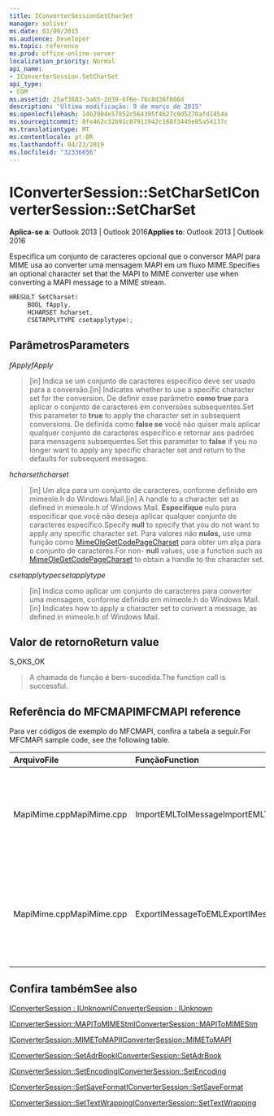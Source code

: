 ```yaml
---
title: IConverterSessionSetCharSet
manager: soliver
ms.date: 03/09/2015
ms.audience: Developer
ms.topic: reference
ms.prod: office-online-server
localization_priority: Normal
api_name:
- IConverterSession.SetCharSet
api_type:
- COM
ms.assetid: 25af3683-3a65-2d39-6f6e-76c8d36f866d
description: 'Última modificação: 9 de março de 2015'
ms.openlocfilehash: 14b2904e57852c564395f4b27c9d5270afd1454a
ms.sourcegitcommit: 8fe462c32b91c87911942c188f3445e85a54137c
ms.translationtype: MT
ms.contentlocale: pt-BR
ms.lasthandoff: 04/23/2019
ms.locfileid: "32336656"
---
```

# <a name="iconvertersessionsetcharset"></a><span data-ttu-id="47cd7-103">IConverterSession::SetCharSet</span><span class="sxs-lookup"><span data-stu-id="47cd7-103">IConverterSession::SetCharSet</span></span>

  
  
<span data-ttu-id="47cd7-104">**Aplica-se a**: Outlook 2013 | Outlook 2016</span><span class="sxs-lookup"><span data-stu-id="47cd7-104">**Applies to**: Outlook 2013 | Outlook 2016</span></span> 
  
<span data-ttu-id="47cd7-105">Especifica um conjunto de caracteres opcional que o conversor MAPI para MIME usa ao converter uma mensagem MAPI em um fluxo MIME.</span><span class="sxs-lookup"><span data-stu-id="47cd7-105">Specifies an optional character set that the MAPI to MIME converter use when converting a MAPI message to a MIME stream.</span></span>
  
```cpp
HRESULT SetCharset( 
     BOOL fApply, 
     HCHARSET hcharset, 
     CSETAPPLYTYPE csetapplytype); 
```

## <a name="parameters"></a><span data-ttu-id="47cd7-106">Parâmetros</span><span class="sxs-lookup"><span data-stu-id="47cd7-106">Parameters</span></span>

 <span data-ttu-id="47cd7-107">_fApply_</span><span class="sxs-lookup"><span data-stu-id="47cd7-107">_fApply_</span></span>
  
> <span data-ttu-id="47cd7-108">[in] Indica se um conjunto de caracteres específico deve ser usado para a conversão.</span><span class="sxs-lookup"><span data-stu-id="47cd7-108">[in] Indicates whether to use a specific character set for the conversion.</span></span> <span data-ttu-id="47cd7-109">De definir esse parâmetro **como true** para aplicar o conjunto de caracteres em conversões subsequentes.</span><span class="sxs-lookup"><span data-stu-id="47cd7-109">Set this parameter to **true** to apply the character set in subsequent conversions.</span></span> <span data-ttu-id="47cd7-110">De definida como **false se** você não quiser mais aplicar qualquer conjunto de caracteres específico e retornar aos padrões para mensagens subsequentes.</span><span class="sxs-lookup"><span data-stu-id="47cd7-110">Set this parameter to **false** if you no longer want to apply any specific character set and return to the defaults for subsequent messages.</span></span> 
    
 <span data-ttu-id="47cd7-111">_hcharset_</span><span class="sxs-lookup"><span data-stu-id="47cd7-111">_hcharset_</span></span>
  
> <span data-ttu-id="47cd7-112">[in] Um alça para um conjunto de caracteres, conforme definido em mimeole.h do Windows Mail.</span><span class="sxs-lookup"><span data-stu-id="47cd7-112">[in] A handle to a character set as defined in mimeole.h of Windows Mail.</span></span> <span data-ttu-id="47cd7-113">**Especifique** nulo para especificar que você não deseja aplicar qualquer conjunto de caracteres específico.</span><span class="sxs-lookup"><span data-stu-id="47cd7-113">Specify **null** to specify that you do not want to apply any specific character set.</span></span> <span data-ttu-id="47cd7-114">Para valores não **nulos,** use uma função como [MimeOleGetCodePageCharset](https://msdn.microsoft.com/library/ms714746%28VS.85%29.aspx) para obter um alça para o conjunto de caracteres.</span><span class="sxs-lookup"><span data-stu-id="47cd7-114">For non- **null** values, use a function such as [MimeOleGetCodePageCharset](https://msdn.microsoft.com/library/ms714746%28VS.85%29.aspx) to obtain a handle to the character set.</span></span> 
    
 <span data-ttu-id="47cd7-115">_csetapplytype_</span><span class="sxs-lookup"><span data-stu-id="47cd7-115">_csetapplytype_</span></span>
  
> <span data-ttu-id="47cd7-116">[in] Indica como aplicar um conjunto de caracteres para converter uma mensagem, conforme definido em mimeole.h do Windows Mail.</span><span class="sxs-lookup"><span data-stu-id="47cd7-116">[in] Indicates how to apply a character set to convert a message, as defined in mimeole.h of Windows Mail.</span></span>
    
## <a name="return-value"></a><span data-ttu-id="47cd7-117">Valor de retorno</span><span class="sxs-lookup"><span data-stu-id="47cd7-117">Return value</span></span>

<span data-ttu-id="47cd7-118">S_OK</span><span class="sxs-lookup"><span data-stu-id="47cd7-118">S_OK</span></span>
  
> <span data-ttu-id="47cd7-119">A chamada de função é bem-sucedida.</span><span class="sxs-lookup"><span data-stu-id="47cd7-119">The function call is successful.</span></span>
    
## <a name="mfcmapi-reference"></a><span data-ttu-id="47cd7-120">Referência do MFCMAPI</span><span class="sxs-lookup"><span data-stu-id="47cd7-120">MFCMAPI reference</span></span>

<span data-ttu-id="47cd7-121">Para ver códigos de exemplo do MFCMAPI, confira a tabela a seguir.</span><span class="sxs-lookup"><span data-stu-id="47cd7-121">For MFCMAPI sample code, see the following table.</span></span>
  
|<span data-ttu-id="47cd7-122">**Arquivo**</span><span class="sxs-lookup"><span data-stu-id="47cd7-122">**File**</span></span>|<span data-ttu-id="47cd7-123">**Função**</span><span class="sxs-lookup"><span data-stu-id="47cd7-123">**Function**</span></span>|<span data-ttu-id="47cd7-124">**Comentário**</span><span class="sxs-lookup"><span data-stu-id="47cd7-124">**Comment**</span></span>|
|:-----|:-----|:-----|
|<span data-ttu-id="47cd7-125">MapiMime.cpp</span><span class="sxs-lookup"><span data-stu-id="47cd7-125">MapiMime.cpp</span></span>  <br/> |<span data-ttu-id="47cd7-126">ImportEMLToIMessage</span><span class="sxs-lookup"><span data-stu-id="47cd7-126">ImportEMLToIMessage</span></span>  <br/> |<span data-ttu-id="47cd7-127">MFCMAPI usa MimeToMAPI para converter um arquivo EML em uma mensagem MAPI.</span><span class="sxs-lookup"><span data-stu-id="47cd7-127">MFCMAPI uses MimeToMAPI to convert an EML file to a MAPI message.</span></span>  <br/> |
|<span data-ttu-id="47cd7-128">MapiMime.cpp</span><span class="sxs-lookup"><span data-stu-id="47cd7-128">MapiMime.cpp</span></span>  <br/> |<span data-ttu-id="47cd7-129">ExportIMessageToEML</span><span class="sxs-lookup"><span data-stu-id="47cd7-129">ExportIMessageToEML</span></span>  <br/> |<span data-ttu-id="47cd7-130">MFCMAPI usa MAPIToMIMEStm para converter uma mensagem MAPI em um arquivo EML.</span><span class="sxs-lookup"><span data-stu-id="47cd7-130">MFCMAPI uses MAPIToMIMEStm to convert a MAPI message to an EML file.</span></span>  <br/> |
   
## <a name="see-also"></a><span data-ttu-id="47cd7-131">Confira também</span><span class="sxs-lookup"><span data-stu-id="47cd7-131">See also</span></span>



[<span data-ttu-id="47cd7-132">IConverterSession : IUnknown</span><span class="sxs-lookup"><span data-stu-id="47cd7-132">IConverterSession : IUnknown</span></span>](iconvertersessioniunknown.md)
  
[<span data-ttu-id="47cd7-133">IConverterSession::MAPIToMIMEStm</span><span class="sxs-lookup"><span data-stu-id="47cd7-133">IConverterSession::MAPIToMIMEStm</span></span>](iconvertersession-mapitomimestm.md)
  
[<span data-ttu-id="47cd7-134">IConverterSession::MIMEToMAPI</span><span class="sxs-lookup"><span data-stu-id="47cd7-134">IConverterSession::MIMEToMAPI</span></span>](iconvertersession-mimetomapi.md)
  
[<span data-ttu-id="47cd7-135">IConverterSession::SetAdrBook</span><span class="sxs-lookup"><span data-stu-id="47cd7-135">IConverterSession::SetAdrBook</span></span>](iconvertersession-setadrbook.md)
  
[<span data-ttu-id="47cd7-136">IConverterSession::SetEncoding</span><span class="sxs-lookup"><span data-stu-id="47cd7-136">IConverterSession::SetEncoding</span></span>](iconvertersession-setencoding.md)
  
[<span data-ttu-id="47cd7-137">IConverterSession::SetSaveFormat</span><span class="sxs-lookup"><span data-stu-id="47cd7-137">IConverterSession::SetSaveFormat</span></span>](iconvertersession-setsaveformat.md)
  
[<span data-ttu-id="47cd7-138">IConverterSession::SetTextWrapping</span><span class="sxs-lookup"><span data-stu-id="47cd7-138">IConverterSession::SetTextWrapping</span></span>](iconvertersession-settextwrapping.md)

